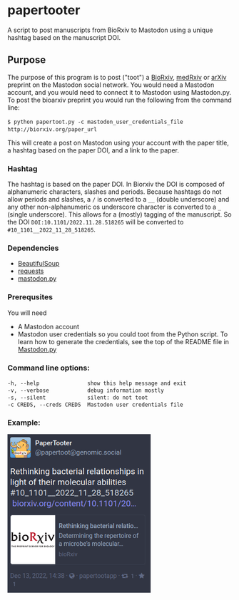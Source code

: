 # papertooter
A script to post manuscripts from BioRxiv to Mastodon using a unique hashtag based on the manuscript DOI.

## Purpose

The purpose of this program is to post ("toot") a [BioRxiv](https://www.biorxiv.org/),
[medRxiv](https://www.medrxiv.org) or [arXiv](https://arxiv.org) preprint on the Mastodon social network.
You would need a Mastodon account, and you would need to connect it to Mastodon using Mastodon.py. To post
the bioarxiv preprint you would run the following from the command line:

`$ python papertoot.py -c mastodon_user_credentials_file http://biorxiv.org/paper_url `

This will create a post on Mastodon using your account with the paper title, a hashtag based on the paper
DOI, and a link to the paper. 

### Hashtag

The hashtag is based on the paper DOI. In Biorxiv the DOI is composed of alphanumeric characters, slashes
and periods. Because hashtags do not allow periods and slashes, a `/` is converted to a `__` (double
underscore) and any other non-alphanumeric os underscore character is converted to a `_` (single
underscore). This allows for a (mostly)  tagging of the manuscript. So the DOI `DOI:10.1101/2022.11.28.518265`
will be converted to `#10_1101__2022_11_28_518265`.


### Dependencies
 + [BeautifulSoup](https://www.crummy.com/software/BeautifulSoup/)
 + [requests](https://requests.readthedocs.io/en/latest/)
 + [mastodon.py](https://github.com/halcy/Mastodon.py)
 
### Prerequsites
You will need 
 + A Mastodon account
 + Mastodon user credentials so you could toot from the Python script. To learn how to generate the
   credentials, see the top of the README file in [Mastodon.py](https://github.com/halcy/Mastodon.py)
 
 
### Command line options:

```
-h, --help               show this help message and exit
-v, --verbose            debug information mostly
-s, --silent             silent: do not toot
-c CREDS, --creds CREDS  Mastodon user credentials file

```


### Example:

![Toot](mytoot.png)


